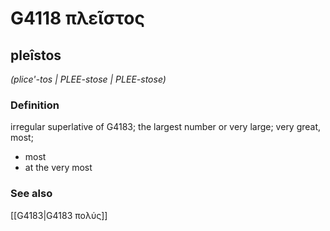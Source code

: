 # G4118 πλεῖστος

## pleîstos

_(plice'-tos | PLEE-stose | PLEE-stose)_

### Definition

irregular superlative of G4183; the largest number or very large; very great, most; 

- most
- at the very most

### See also

[[G4183|G4183 πολύς]]
